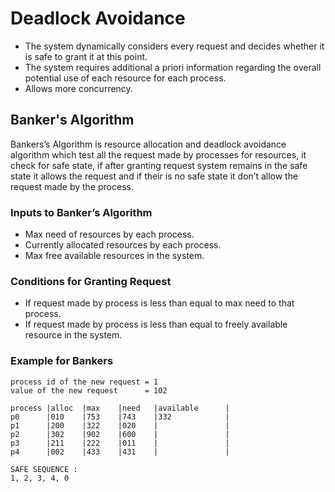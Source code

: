 # Deadlock Avoidance

* The system dynamically considers every request and decides whether it is safe to grant it at this point.
* The system requires additional a priori information regarding the overall potential use of each resource for each process.
* Allows more concurrency.

## Banker's Algorithm

Bankers’s Algorithm is resource allocation and deadlock avoidance algorithm which test all the request made by processes for resources, it check for safe state, if after granting request system remains in the safe state it allows the request and if their is no safe state it don’t allow the request made by the process.  
  
### Inputs to Banker’s Algorithm
* Max need of resources by each process.
* Currently allocated resources by each process.
* Max free available resources in the system.

### Conditions for Granting Request
* If request made by process is less than equal to max need to that process.
* If request made by process is less than equal to freely available resource in the system.

### Example for Bankers
```
process id of the new request = 1
value of the new request      = 102

process |alloc  |max    |need   |available      |
p0      |010    |753    |743    |332            |
p1      |200    |322    |020    |               |
p2      |302    |902    |600    |               |
p3      |211    |222    |011    |               |
p4      |002    |433    |431    |               |

SAFE SEQUENCE :
1, 2, 3, 4, 0
```
